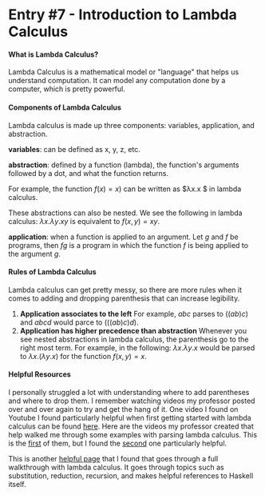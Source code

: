 # Entry #7 - Introduction to Lambda Calculus

#### What is Lambda Calculus?
Lambda Calculus is a mathematical model or "language" that helps us understand computation. It can model any computation done by a computer, which is pretty powerful. 

#### Components of Lambda Calculus
 Lambda calculus is made up three components: variables, application, and abstraction.  

 **variables**: can be defined as x, y, z, etc. 

 **abstraction**: defined by a function (lambda), the function's arguments followed by a dot, and what the function returns.  
 
For example, the function $f(x) = x)$ can be written as $λx.x $ in lambda calculus. 

These abstractions can also be nested. We see the following in lambda calculus: $λx.λy.xy$ is equivalent to $f(x,y) = xy$. 

**application**: when a function is applied to an argument. Let $g$ and $f$ be programs, then $fg$ is a program in which the function $f$ is being applied to the argument $g$. 

#### Rules of Lambda Calculus

Lambda calculus can get pretty messy, so there are more rules when it comes to adding and dropping parenthesis that can increase legibility. 

1. **Application associates to the left** 
    For example, $abc$ parses to $((ab)c)$ and $abcd$ would parce to $(((ab)c)d)$. 
2. **Application has higher precedence than abstraction**
 Whenever you see nested abstractions in lambda calculus, the parenthesis go to the right most term. For example, in the following: $λx.λy.x$ would be parsed to $λx.(λy.x)$ for the function $f(x,y) = x$. 

 #### Helpful Resources
 I personally struggled a lot with understanding where to add parentheses and where to drop them. I remember watching videos my professor posted over and over again to try and get the hang of it. One video I found on Youtube I found particularly helpful when first getting started with lambda calculus can be found [here](https://www.youtube.com/watch?v=d0yEXKas8xE). Here are the videos my professor created that help walked me through some examples with parsing lambda calculus. This is the [first](https://www.youtube.com/watch?v=eYstx7uuE6c&feature=youtu.be) of them, but I found the [second](https://www.youtube.com/watch?v=yls1NEUlzZA&feature=youtu.be) one particularly helpful. 

This is another [helpful page](http://dev.stephendiehl.com/fun/lambda_calculus.html) that I found that goes through a full walkthrough with lambda calculus. It goes through topics such as substitution, reduction, recursion, and makes helpful references to Haskell itself. 